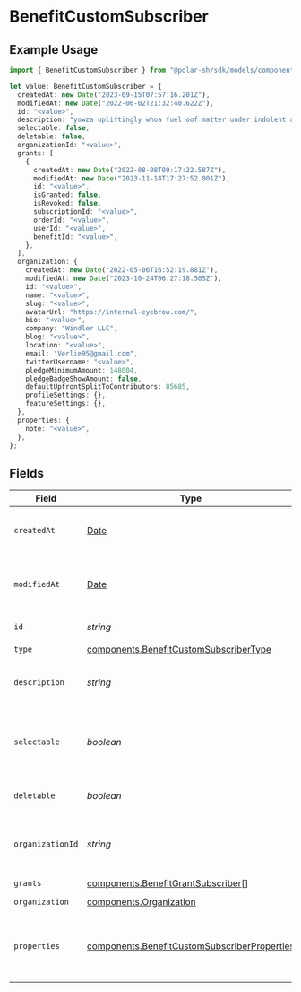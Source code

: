 # BenefitCustomSubscriber

## Example Usage

```typescript
import { BenefitCustomSubscriber } from "@polar-sh/sdk/models/components";

let value: BenefitCustomSubscriber = {
  createdAt: new Date("2023-09-15T07:57:16.201Z"),
  modifiedAt: new Date("2022-06-02T21:32:40.622Z"),
  id: "<value>",
  description: "yowza upliftingly whoa fuel oof matter under indolent and",
  selectable: false,
  deletable: false,
  organizationId: "<value>",
  grants: [
    {
      createdAt: new Date("2022-08-08T09:17:22.587Z"),
      modifiedAt: new Date("2023-11-14T17:27:52.001Z"),
      id: "<value>",
      isGranted: false,
      isRevoked: false,
      subscriptionId: "<value>",
      orderId: "<value>",
      userId: "<value>",
      benefitId: "<value>",
    },
  ],
  organization: {
    createdAt: new Date("2022-05-06T16:52:19.881Z"),
    modifiedAt: new Date("2023-10-24T06:27:18.505Z"),
    id: "<value>",
    name: "<value>",
    slug: "<value>",
    avatarUrl: "https://internal-eyebrow.com/",
    bio: "<value>",
    company: "Windler LLC",
    blog: "<value>",
    location: "<value>",
    email: "Verlie95@gmail.com",
    twitterUsername: "<value>",
    pledgeMinimumAmount: 148004,
    pledgeBadgeShowAmount: false,
    defaultUpfrontSplitToContributors: 85685,
    profileSettings: {},
    featureSettings: {},
  },
  properties: {
    note: "<value>",
  },
};
```

## Fields

| Field                                                                                                        | Type                                                                                                         | Required                                                                                                     | Description                                                                                                  |
| ------------------------------------------------------------------------------------------------------------ | ------------------------------------------------------------------------------------------------------------ | ------------------------------------------------------------------------------------------------------------ | ------------------------------------------------------------------------------------------------------------ |
| `createdAt`                                                                                                  | [Date](https://developer.mozilla.org/en-US/docs/Web/JavaScript/Reference/Global_Objects/Date)                | :heavy_check_mark:                                                                                           | Creation timestamp of the object.                                                                            |
| `modifiedAt`                                                                                                 | [Date](https://developer.mozilla.org/en-US/docs/Web/JavaScript/Reference/Global_Objects/Date)                | :heavy_check_mark:                                                                                           | Last modification timestamp of the object.                                                                   |
| `id`                                                                                                         | *string*                                                                                                     | :heavy_check_mark:                                                                                           | The ID of the benefit.                                                                                       |
| `type`                                                                                                       | [components.BenefitCustomSubscriberType](../../models/components/benefitcustomsubscribertype.md)             | :heavy_check_mark:                                                                                           | N/A                                                                                                          |
| `description`                                                                                                | *string*                                                                                                     | :heavy_check_mark:                                                                                           | The description of the benefit.                                                                              |
| `selectable`                                                                                                 | *boolean*                                                                                                    | :heavy_check_mark:                                                                                           | Whether the benefit is selectable when creating a product.                                                   |
| `deletable`                                                                                                  | *boolean*                                                                                                    | :heavy_check_mark:                                                                                           | Whether the benefit is deletable.                                                                            |
| `organizationId`                                                                                             | *string*                                                                                                     | :heavy_check_mark:                                                                                           | The ID of the organization owning the benefit.                                                               |
| `grants`                                                                                                     | [components.BenefitGrantSubscriber](../../models/components/benefitgrantsubscriber.md)[]                     | :heavy_check_mark:                                                                                           | N/A                                                                                                          |
| `organization`                                                                                               | [components.Organization](../../models/components/organization.md)                                           | :heavy_check_mark:                                                                                           | N/A                                                                                                          |
| `properties`                                                                                                 | [components.BenefitCustomSubscriberProperties](../../models/components/benefitcustomsubscriberproperties.md) | :heavy_check_mark:                                                                                           | Properties available to subscribers for a benefit of type `custom`.                                          |